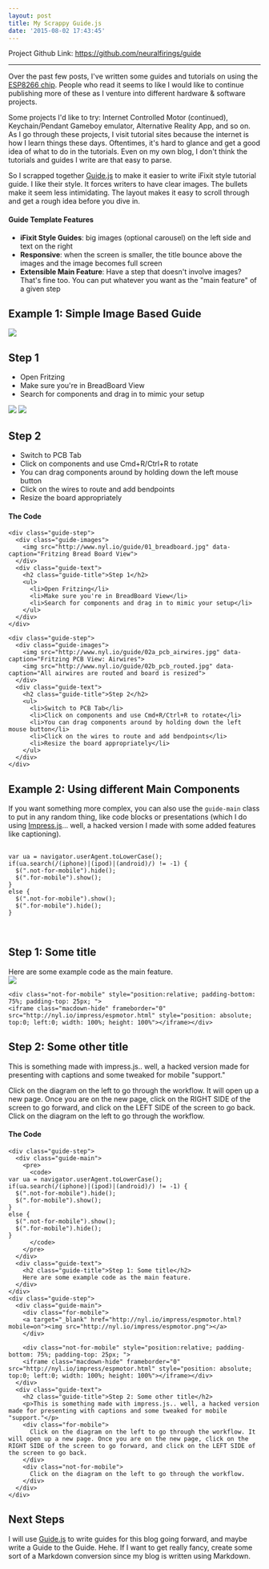```yaml
---
layout: post
title: My Scrappy Guide.js
date: '2015-08-02 17:43:45'
---
```


Project Github Link: https://github.com/neuralfirings/guide

---

Over the past few posts, I've written some guides and tutorials on using the [ESP8266 chip](http://blog.nyl.io/tag/esp8266/). People who read it seems to like I would like to continue publishing more of these as I venture into different hardware & software projects. 

Some projects I'd like to try: Internet Controlled Motor (continued), Keychain/Pendant Gameboy emulator, Alternative Reality App, and so on. As I go through these projects, I visit tutorial sites because the internet is how I learn things these days. Oftentimes, it's hard to glance and get a good idea of what to do in the tutorials. Even on my own blog, I don't think the tutorials and guides I write are that easy to parse.

So I scrapped together [Guide.js](https://github.com/neuralfirings/guide) to make it easier to write iFixit style tutorial guide. I like their style. It forces writers to have clear images. The bullets make it seem less intimidating. The layout makes it easy to scroll through and get a rough idea before you dive in. 

#### Guide Template Features

* **iFixit Style Guides**: big images (optional carousel) on the left side and text on the right
* **Responsive**: when the screen is smaller, the title bounce above the images and the image becomes full screen
* **Extensible Main Feature**: Have a step that doesn't involve images? That's fine too. You can put whatever you want as the "main feature" of a given step

## Example 1: Simple Image Based Guide
<div class="guide-step">
  <div class="guide-images">
    <img src="http://www.nyl.io/guide/01_breadboard.jpg" data-caption="Fritzing Bread Board View">
  </div>
  <div class="guide-text">
    <h2 class="guide-title">Step 1</h2>
    <ul>
      <li>Open Fritzing</li>
      <li>Make sure you're in BreadBoard View</li>
      <li>Search for components and drag in to mimic your setup</li>
    </ul>
  </div>
</div>

<div class="guide-step">
  <div class="guide-images">
    <img src="http://www.nyl.io/guide/02a_pcb_airwires.jpg" data-caption="Fritzing PCB View: Airwires">
    <img src="http://www.nyl.io/guide/02b_pcb_routed.jpg" data-caption="All airwires are routed and board is resized">
  </div>
  <div class="guide-text">
    <h2 class="guide-title">Step 2</h2>
    <ul>
      <li>Switch to PCB Tab</li>
      <li>Click on components and use Cmd+R/Ctrl+R to rotate</li>
      <li>You can drag components around by holding down the left mouse button</li>
      <li>Click on the wires to route and add bendpoints</li>
      <li>Resize the board appropriately</li>
    </ul>
  </div>
</div>

#### The Code
```
<div class="guide-step">
  <div class="guide-images">
    <img src="http://www.nyl.io/guide/01_breadboard.jpg" data-caption="Fritzing Bread Board View">
  </div>
  <div class="guide-text">
    <h2 class="guide-title">Step 1</h2>
    <ul>
      <li>Open Fritzing</li>
      <li>Make sure you're in BreadBoard View</li>
      <li>Search for components and drag in to mimic your setup</li>
    </ul>
  </div>
</div>

<div class="guide-step">
  <div class="guide-images">
    <img src="http://www.nyl.io/guide/02a_pcb_airwires.jpg" data-caption="Fritzing PCB View: Airwires">
    <img src="http://www.nyl.io/guide/02b_pcb_routed.jpg" data-caption="All airwires are routed and board is resized">
  </div>
  <div class="guide-text">
    <h2 class="guide-title">Step 2</h2>
    <ul>
      <li>Switch to PCB Tab</li>
      <li>Click on components and use Cmd+R/Ctrl+R to rotate</li>
      <li>You can drag components around by holding down the left mouse button</li>
      <li>Click on the wires to route and add bendpoints</li>
      <li>Resize the board appropriately</li>
    </ul>
  </div>
</div>
```

## Example 2: Using different Main Components

If you want something more complex, you can also use the `guide-main` class to put in any random thing, like code blocks or presentations (which I do using [Impress.js](https://github.com/impress/impress.js)... well, a hacked version I made with some added features like captioning).

<div class="guide-step">
  <div class="guide-main">
    <pre>
      <code>
var ua = navigator.userAgent.toLowerCase();
if(ua.search(/(iphone)|(ipod)|(android)/) != -1) {
  $(".not-for-mobile").hide();
  $(".for-mobile").show();
}
else {
  $(".not-for-mobile").show();
  $(".for-mobile").hide();
}  
      </code>
    </pre>
  </div>
  <div class="guide-text">
    <h2 class="guide-title">Step 1: Some title</h2>
    Here are some example code as the main feature. 
  </div>
</div>
<div class="guide-step">
  <div class="guide-main">
    <div class="for-mobile">
    <a target="_blank" href="http://nyl.io/impress/espmotor.html?mobile=on"><img src="http://nyl.io/impress/espmotor.png"></a>
    </div>

    <div class="not-for-mobile" style="position:relative; padding-bottom: 75%; padding-top: 25px; ">
    <iframe class="macdown-hide" frameborder="0" src="http://nyl.io/impress/espmotor.html" style="position: absolute; top:0; left:0; width: 100%; height: 100%"></iframe></div>
  </div>
  <div class="guide-text">
    <h2 class="guide-title">Step 2: Some other title</h2>
    <p>This is something made with impress.js.. well, a hacked version made for presenting with captions and some tweaked for mobile "support."</p>
    <div class="for-mobile">
      Click on the diagram on the left to go through the workflow. It will open up a new page. Once you are on the new page, click on the RIGHT SIDE of the screen to go forward, and click on the LEFT SIDE of the screen to go back. 
    </div>
    <div class="not-for-mobile">
      Click on the diagram on the left to go through the workflow.
    </div>
  </div>
</div>

#### The Code
```
<div class="guide-step">
  <div class="guide-main">
    <pre>
      <code>
var ua = navigator.userAgent.toLowerCase();
if(ua.search(/(iphone)|(ipod)|(android)/) != -1) {
  $(".not-for-mobile").hide();
  $(".for-mobile").show();
}
else {
  $(".not-for-mobile").show();
  $(".for-mobile").hide();
}  
      </code>
    </pre>
  </div>
  <div class="guide-text">
    <h2 class="guide-title">Step 1: Some title</h2>
    Here are some example code as the main feature. 
  </div>
</div>
<div class="guide-step">
  <div class="guide-main">
    <div class="for-mobile">
    <a target="_blank" href="http://nyl.io/impress/espmotor.html?mobile=on"><img src="http://nyl.io/impress/espmotor.png"></a>
    </div>

    <div class="not-for-mobile" style="position:relative; padding-bottom: 75%; padding-top: 25px; ">
    <iframe class="macdown-hide" frameborder="0" src="http://nyl.io/impress/espmotor.html" style="position: absolute; top:0; left:0; width: 100%; height: 100%"></iframe></div>
  </div>
  <div class="guide-text">
    <h2 class="guide-title">Step 2: Some other title</h2>
    <p>This is something made with impress.js.. well, a hacked version made for presenting with captions and some tweaked for mobile "support."</p>
    <div class="for-mobile">
      Click on the diagram on the left to go through the workflow. It will open up a new page. Once you are on the new page, click on the RIGHT SIDE of the screen to go forward, and click on the LEFT SIDE of the screen to go back. 
    </div>
    <div class="not-for-mobile">
      Click on the diagram on the left to go through the workflow.
    </div>
  </div>
</div>
```

## Next Steps

I will use [Guide.js](https://github.com/neuralfirings/guide) to write guides for this blog going forward, and maybe write a Guide to the Guide. Hehe. If I want to get really fancy, create some sort of a Markdown conversion since my blog is written using Markdown. 